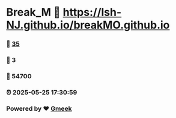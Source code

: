 # Break_M :link: https://lsh-NJ.github.io/breakMO.github.io 
### :page_facing_up: [35](https://lsh-NJ.github.io/breakMO.github.io/tag.html) 
### :speech_balloon: 3 
### :hibiscus: 54700 
### :alarm_clock: 2025-05-25 17:30:59 
### Powered by :heart: [Gmeek](https://github.com/Meekdai/Gmeek)
